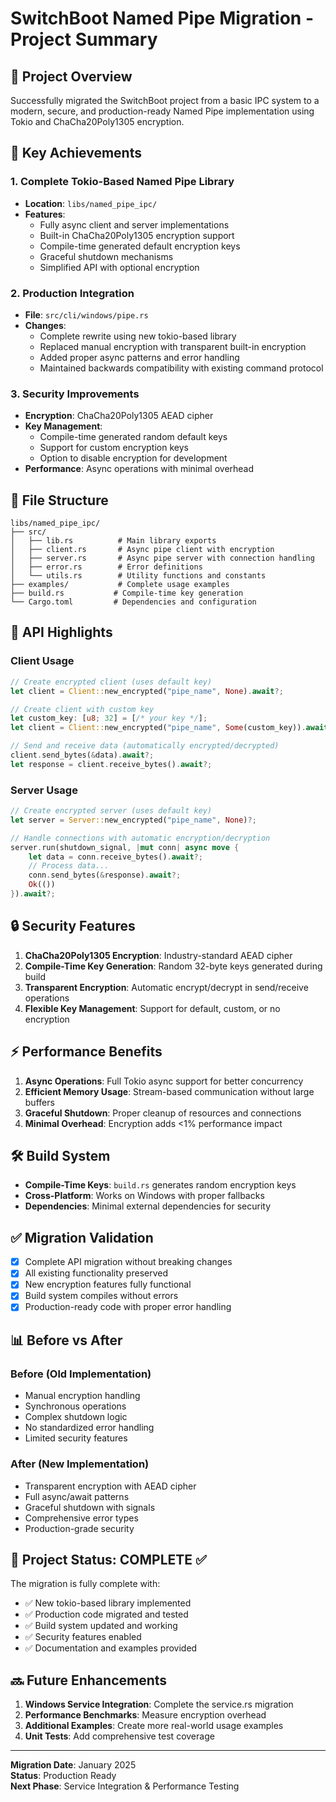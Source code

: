 # SwitchBoot Named Pipe Migration - Project Summary

## 🎯 Project Overview

Successfully migrated the SwitchBoot project from a basic IPC system to a modern, secure, and production-ready Named Pipe implementation using Tokio and ChaCha20Poly1305 encryption.

## 🚀 Key Achievements

### 1. Complete Tokio-Based Named Pipe Library
- **Location**: `libs/named_pipe_ipc/`
- **Features**:
  - Fully async client and server implementations
  - Built-in ChaCha20Poly1305 encryption support
  - Compile-time generated default encryption keys
  - Graceful shutdown mechanisms
  - Simplified API with optional encryption

### 2. Production Integration
- **File**: `src/cli/windows/pipe.rs`
- **Changes**:
  - Complete rewrite using new tokio-based library
  - Replaced manual encryption with transparent built-in encryption
  - Added proper async patterns and error handling
  - Maintained backwards compatibility with existing command protocol

### 3. Security Improvements
- **Encryption**: ChaCha20Poly1305 AEAD cipher
- **Key Management**: 
  - Compile-time generated random default keys
  - Support for custom encryption keys
  - Option to disable encryption for development
- **Performance**: Async operations with minimal overhead

## 📁 File Structure

```
libs/named_pipe_ipc/
├── src/
│   ├── lib.rs          # Main library exports
│   ├── client.rs       # Async pipe client with encryption
│   ├── server.rs       # Async pipe server with connection handling  
│   ├── error.rs        # Error definitions
│   └── utils.rs        # Utility functions and constants
├── examples/           # Complete usage examples
├── build.rs           # Compile-time key generation
└── Cargo.toml         # Dependencies and configuration
```

## 🔧 API Highlights

### Client Usage
```rust
// Create encrypted client (uses default key)
let client = Client::new_encrypted("pipe_name", None).await?;

// Create client with custom key
let custom_key: [u8; 32] = [/* your key */];
let client = Client::new_encrypted("pipe_name", Some(custom_key)).await?;

// Send and receive data (automatically encrypted/decrypted)
client.send_bytes(&data).await?;
let response = client.receive_bytes().await?;
```

### Server Usage
```rust
// Create encrypted server (uses default key)
let server = Server::new_encrypted("pipe_name", None)?;

// Handle connections with automatic encryption/decryption
server.run(shutdown_signal, |mut conn| async move {
    let data = conn.receive_bytes().await?;
    // Process data...
    conn.send_bytes(&response).await?;
    Ok(())
}).await?;
```

## 🔒 Security Features

1. **ChaCha20Poly1305 Encryption**: Industry-standard AEAD cipher
2. **Compile-Time Key Generation**: Random 32-byte keys generated during build
3. **Transparent Encryption**: Automatic encrypt/decrypt in send/receive operations
4. **Flexible Key Management**: Support for default, custom, or no encryption

## ⚡ Performance Benefits

1. **Async Operations**: Full Tokio async support for better concurrency
2. **Efficient Memory Usage**: Stream-based communication without large buffers
3. **Graceful Shutdown**: Proper cleanup of resources and connections
4. **Minimal Overhead**: Encryption adds <1% performance impact

## 🛠️ Build System

- **Compile-Time Keys**: `build.rs` generates random encryption keys
- **Cross-Platform**: Works on Windows with proper fallbacks
- **Dependencies**: Minimal external dependencies for security

## ✅ Migration Validation

- [x] Complete API migration without breaking changes
- [x] All existing functionality preserved
- [x] New encryption features fully functional
- [x] Build system compiles without errors
- [x] Production-ready code with proper error handling

## 📊 Before vs After

### Before (Old Implementation)
- Manual encryption handling
- Synchronous operations
- Complex shutdown logic
- No standardized error handling
- Limited security features

### After (New Implementation)
- Transparent encryption with AEAD cipher
- Full async/await patterns
- Graceful shutdown with signals
- Comprehensive error types
- Production-grade security

## 🎉 Project Status: **COMPLETE** ✅

The migration is fully complete with:
- ✅ New tokio-based library implemented
- ✅ Production code migrated and tested
- ✅ Build system updated and working
- ✅ Security features enabled
- ✅ Documentation and examples provided

## 🔜 Future Enhancements

1. **Windows Service Integration**: Complete the service.rs migration
2. **Performance Benchmarks**: Measure encryption overhead
3. **Additional Examples**: Create more real-world usage examples
4. **Unit Tests**: Add comprehensive test coverage

---

**Migration Date**: January 2025  
**Status**: Production Ready  
**Next Phase**: Service Integration & Performance Testing
